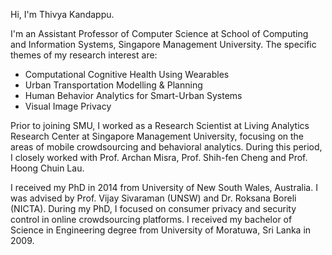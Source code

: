 <h> Hi, I'm Thivya Kandappu.</h>

I'm an Assistant Professor of Computer Science at School of Computing and Information Systems, Singapore Management University. The specific themes of my research interest are:
<ul>
  <li>Computational Cognitive Health Using Wearables</li>
  <li>Urban Transportation Modelling & Planning</li>
  <li>Human Behavior Analytics for Smart-Urban Systems</li>
  <li>Visual Image Privacy</li>
</ul>


Prior to joining SMU, I worked as a Research Scientist at Living Analytics Research Center at Singapore Management University, focusing on the areas of mobile crowdsourcing and behavioral analytics. During this period, I closely worked with Prof. Archan Misra, Prof. Shih-fen Cheng and Prof. Hoong Chuin Lau.

I received my PhD in 2014 from University of New South Wales, Australia. I was advised by Prof. Vijay Sivaraman (UNSW) and Dr. Roksana Boreli (NICTA). During my PhD, I focused on consumer privacy and security control in online crowdsourcing platforms. I received my bachelor of Science in Engineering degree from University of Moratuwa, Sri Lanka in 2009. 
